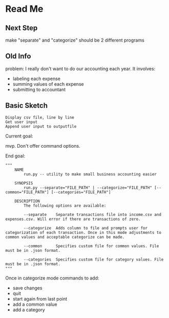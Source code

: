 # Read Me

## Next Step

make "separate" and "categorize" should be 2 different programs

## Old Info

problem: I really don't want to do our accounting each year. It involves:

- labeling each expense
- summing values of each expense
- submitting to accountant

## Basic Sketch

```text
Display csv file, line by line
Get user input
Append user input to outputfile
```

Current goal:

mvp. Don't offer command options.

End goal:

```text
"""
    NAME
        run.py -- utility to make small business accounting easier
    
    SYNOPSIS
        run.py --separate="FILE_PATH" | --categorize="FILE_PATH" [--common="FILE_PATH"] [--categories="FILE_PATH"]

    DESCRIPTION
        The following options are available:

        --separate    Separate transactions file into income.csv and expenses.csv. Will error if there are transactions of zero.

        --categorize  Adds column to file and prompts user for categorization of each transaction. Once in this mode adjustments to common values and acceptable categorize can be made.

        --common      Specifies custom file for common values. File must be in .json format.

        --categories  Specifies custom file for category values. File must be in .json format.
"""
```

Once in categorize mode commands to add:

- save changes
- quit
- start again from last point
- add a common value
- add a category
